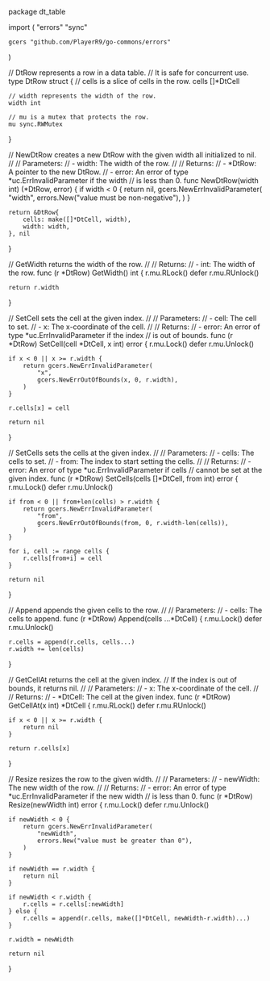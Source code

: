 package dt_table

import (
	"errors"
	"sync"

	gcers "github.com/PlayerR9/go-commons/errors"
)

// DtRow represents a row in a data table.
// It is safe for concurrent use.
type DtRow struct {
	// cells is a slice of cells in the row.
	cells []*DtCell

	// width represents the width of the row.
	width int

	// mu is a mutex that protects the row.
	mu sync.RWMutex
}

// NewDtRow creates a new DtRow with the given width all initialized to nil.
//
// Parameters:
//   - width: The width of the row.
//
// Returns:
//   - *DtRow: A pointer to the new DtRow.
//   - error: An error of type *uc.ErrInvalidParameter if the width
//     is less than 0.
func NewDtRow(width int) (*DtRow, error) {
	if width < 0 {
		return nil, gcers.NewErrInvalidParameter(
			"width",
			errors.New("value must be non-negative"),
		)
	}

	return &DtRow{
		cells: make([]*DtCell, width),
		width: width,
	}, nil
}

// GetWidth returns the width of the row.
//
// Returns:
//   - int: The width of the row.
func (r *DtRow) GetWidth() int {
	r.mu.RLock()
	defer r.mu.RUnlock()

	return r.width
}

// SetCell sets the cell at the given index.
//
// Parameters:
//   - cell: The cell to set.
//   - x: The x-coordinate of the cell.
//
// Returns:
//   - error: An error of type *uc.ErrInvalidParameter if the index
//     is out of bounds.
func (r *DtRow) SetCell(cell *DtCell, x int) error {
	r.mu.Lock()
	defer r.mu.Unlock()

	if x < 0 || x >= r.width {
		return gcers.NewErrInvalidParameter(
			"x",
			gcers.NewErrOutOfBounds(x, 0, r.width),
		)
	}

	r.cells[x] = cell

	return nil
}

// SetCells sets the cells at the given index.
//
// Parameters:
//   - cells: The cells to set.
//   - from: The index to start setting the cells.
//
// Returns:
//   - error: An error of type *uc.ErrInvalidParameter if cells
//     cannot be set at the given index.
func (r *DtRow) SetCells(cells []*DtCell, from int) error {
	r.mu.Lock()
	defer r.mu.Unlock()

	if from < 0 || from+len(cells) > r.width {
		return gcers.NewErrInvalidParameter(
			"from",
			gcers.NewErrOutOfBounds(from, 0, r.width-len(cells)),
		)
	}

	for i, cell := range cells {
		r.cells[from+i] = cell
	}

	return nil
}

// Append appends the given cells to the row.
//
// Parameters:
//   - cells: The cells to append.
func (r *DtRow) Append(cells ...*DtCell) {
	r.mu.Lock()
	defer r.mu.Unlock()

	r.cells = append(r.cells, cells...)
	r.width += len(cells)
}

// GetCellAt returns the cell at the given index.
// If the index is out of bounds, it returns nil.
//
// Parameters:
//   - x: The x-coordinate of the cell.
//
// Returns:
//   - *DtCell: The cell at the given index.
func (r *DtRow) GetCellAt(x int) *DtCell {
	r.mu.RLock()
	defer r.mu.RUnlock()

	if x < 0 || x >= r.width {
		return nil
	}

	return r.cells[x]
}

// Resize resizes the row to the given width.
//
// Parameters:
//   - newWidth: The new width of the row.
//
// Returns:
//   - error: An error of type *uc.ErrInvalidParameter if the new width
//     is less than 0.
func (r *DtRow) Resize(newWidth int) error {
	r.mu.Lock()
	defer r.mu.Unlock()

	if newWidth < 0 {
		return gcers.NewErrInvalidParameter(
			"newWidth",
			errors.New("value must be greater than 0"),
		)
	}

	if newWidth == r.width {
		return nil
	}

	if newWidth < r.width {
		r.cells = r.cells[:newWidth]
	} else {
		r.cells = append(r.cells, make([]*DtCell, newWidth-r.width)...)
	}

	r.width = newWidth

	return nil
}
